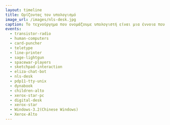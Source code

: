 ```yaml
---
layout: timeline 
title: Ορίζοντας τον υπολογισμό 
image_url: /images/nls-desk.jpg
caption: Το τεχνούργημα που ονομάζουμε υπολογιστή είναι μια έννοια που ποτέ δεν σήμαινε το ίδιο πράγμα, ενώ η σύγχρονη χρήση της απομακρύνεται συνέχεια από το αρχικό νόημα. Από την πλευρά του χρήστη, οι πρώτοι μεγάλοι κεντρικοί ηλεκτρονικοί υπολογιστές, πράγματι έκαναν για λογαρισμό των χρηστών του υπολογισμούς, όπως τροχιές, και πίνακες λογαρίθμων. Αν και ο υπολογισμός παραμένει μια διαχρονική ανάγκη, στην πράξη οι περισσότερες και ίσως οι σημαντικότες χρήσεις των διαδραστικών συστημάτων δεν έχουν να κάνουν με τον υπολογισμό.
events:
  - transistor-radio
  - human-computers
  - card-puncher
  - teletype
  - line-printer
  - sage-lightgun
  - spacewar-players
  - sketchpad-interaction
  - eliza-chat-bot
  - nls-desk
  - pdp11-tty-unix
  - dynabook
  - children-alto
  - xerox-star-pc
  - digital-desk
  - xerox-star
  - Windows-3.2(Chinese Windows)
  - Xerox-Alto
---
```

